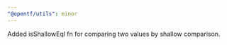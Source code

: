 ```yaml
---
"@opentf/utils": minor
---
```


Added isShallowEql fn for comparing two values by shallow comparison.
